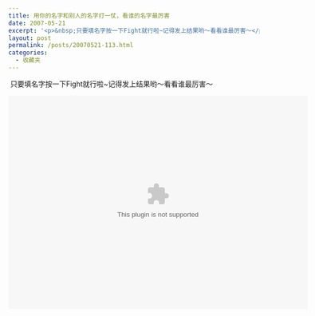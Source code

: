 ```yaml
---
title: 用你的名字和别人的名字打一仗，看谁的名字最厉害
date: 2007-05-21
excerpt: '<p>&nbsp;只要填名字按一下Fight就行啦~记得发上结果哟～看看谁最厉害～</p>'
layout: post
permalink: /posts/20070521-113.html
categories:
  - 收藏夹
---
```

&nbsp;只要填名字按一下Fight就行啦~记得发上结果哟～看看谁最厉害～

<embed height="428" width="600" src="http://blog.eaxi.com/attachments/date_200705/md5war.swf">
</embed>